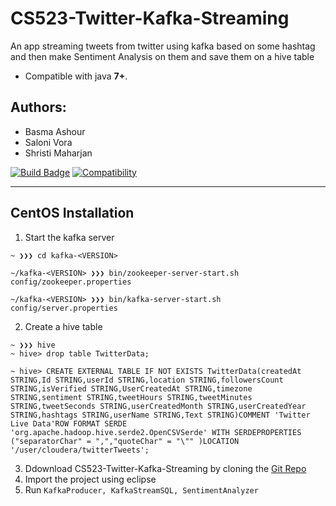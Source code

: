 # CS523-Twitter-Kafka-Streaming

An app streaming tweets from twitter using kafka based on some hashtag and then make Sentiment Analysis on them and save them on a hive table

- Compatible with java **7+**.


## Authors:
- Basma Ashour
- Saloni Vora
- Shristi Maharjan 

[![Build Badge](https://travis-ci.org/k4m4/kickthemout.svg?branch=master)](https://github.com/basmaashouur/CS523-Twitter-Kafka-Streaming)
[![Compatibility](https://img.shields.io/badge/java-brightgreen.svg)](https://github.com/basmaashouur/reading-tracker)

---

## CentOS Installation

1.  Start the kafka server
```
~ ❯❯❯ cd kafka-<VERSION>

~/kafka-<VERSION> ❯❯❯ bin/zookeeper-server-start.sh config/zookeeper.properties

~/kafka-<VERSION> ❯❯❯ bin/kafka-server-start.sh config/server.properties
```
2. Create a hive table

```
~ ❯❯❯ hive
~ hive> drop table TwitterData;

~ hive> CREATE EXTERNAL TABLE IF NOT EXISTS TwitterData(createdAt STRING,Id STRING,userId STRING,location STRING,followersCount STRING,isVerified STRING,UserCreatedAt STRING,timezone STRING,sentiment STRING,tweetHours STRING,tweetMinutes STRING,tweetSeconds STRING,userCreatedMonth STRING,userCreatedYear STRING,hashtags STRING,userName STRING,Text STRING)COMMENT 'Twitter Live Data'ROW FORMAT SERDE 'org.apache.hadoop.hive.serde2.OpenCSVSerde' WITH SERDEPROPERTIES ("separatorChar" = ",","quoteChar" = "\"" )LOCATION '/user/cloudera/twitterTweets';
```
3. Ddownload CS523-Twitter-Kafka-Streaming by cloning the [Git Repo](https://github.com/basmaashouur/CS523-Twitter-Kafka-Streaming)
4. Import the project using eclipse 
5. Run `KafkaProducer, KafkaStreamSQL, SentimentAnalyzer`


